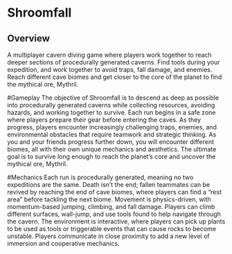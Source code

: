 # Shroomfall

## Overview
A multiplayer cavern diving game where players work together to reach deeper sections of procedurally generated caverns.
Find tools during your expedition, and work together to avoid traps, fall damage, and enemies.
Reach different cave biomes and get closer to the core of the planet to find the mythical ore, Mythril.

#Gameplay
The objective of Shroomfall is to descend as deep as possible into procedurally generated caverns while collecting resources, avoiding hazards, and working together to survive. Each run begins in a safe zone where players prepare their gear before entering the caves. As they progress, players encounter increasingly challenging traps, enemies, and environmental obstacles that require teamwork and strategic thinking. As you and your friends progress further down, you will encounter different biomes, all with their own unique mechanics and aesthetics. The ultimate goal is to survive long enough to reach the planet’s core and uncover the mythical ore, Mythril.

#Mechanics
Each run is procedurally generated, meaning no two expeditions are the same. Death isn’t the end; fallen teammates can be revived by reaching the end of cave biomes, where players can find a “rest area”  before tackling the next biome. Movement is physics-driven, with momentum-based jumping, climbing, and fall damage. Players can climb different surfaces, wall-jump, and use tools found to help navigate through the cavern. The environment is interactive, where players can pick up plants to be used as tools or triggerable events that can cause rocks to become unstable. Players communicate in close proximity to add a new level of immersion and cooperative mechanics.

